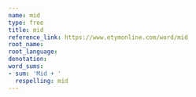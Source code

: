 ```yaml
---
name: mid
type: free
title: mid
reference_link: https://www.etymonline.com/word/mid
root_name: 
root_language: 
denotation: 
word_sums:
- sum: 'Mid + '
  respelling: mid
---
```

